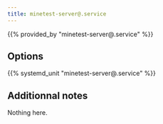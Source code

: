 ```yaml
---
title: minetest-server@.service
---
```


{{% provided_by "minetest-server@.service" %}}

## Options

{{% systemd_unit "minetest-server@.service" %}}

## Additionnal notes

Nothing here.